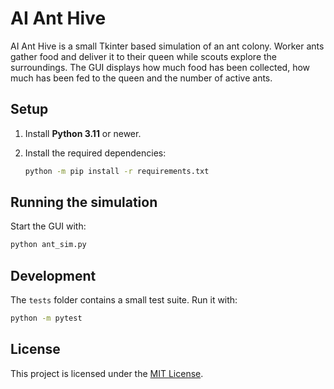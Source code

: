 # AI Ant Hive

AI Ant Hive is a small Tkinter based simulation of an ant colony. Worker ants gather
food and deliver it to their queen while scouts explore the surroundings. The GUI
displays how much food has been collected, how much has been fed to the queen and
the number of active ants.

<!-- Optionally include a screenshot or GIF demonstrating the ants moving and feeding the queen. -->

## Setup

1. Install **Python 3.11** or newer.
2. Install the required dependencies:

   ```bash
   python -m pip install -r requirements.txt
   ```

## Running the simulation

Start the GUI with:

```bash
python ant_sim.py
```

## Development

The `tests` folder contains a small test suite. Run it with:

```bash
python -m pytest
```

## License

This project is licensed under the [MIT License](LICENSE).

